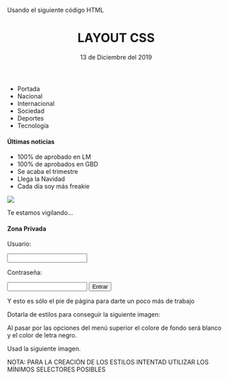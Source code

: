 Usando el siguiente código HTML

<!DOCTYPE html>
<html lang="en">
<head>
<meta charset="UTF-8">
<meta name="viewport" content="width=device-width, initial-scale=1.0">
<meta http-equiv="X-UA-Compatible" content="ie=edge">
<title>Document</title>
</head><body>
<div>
<header>
<h1>LAYOUT CSS</h1>
<p>13 de Diciembre del 2019</p>
</header>
<nav>
<ul>
<li>Portada</li>
<li>Nacional</li>
<li>Internacional</li>
<li>Sociedad</li>
<li>Deportes</li>
<li>Tecnología</li>
</ul>
</nav>
<div>
<div>
<h4>Últimas noticias</h4>
<nav>
<ul>
<li>100% de aprobado en LM</li>
<li>100% de aprobados en GBD</li>
<li>Se acaba el trimestre</li>
<li>Llega la Navidad</li>
<li>Cada día soy más freakie</li>
</ul>
</nav>
</div>
<div>
<div>
<img src="anonymous.jpg" />
<p>Te estamos vigilando...</p>
</div>
</div>
<div>
<h4>Zona Privada</h4>
<form>
<p>Usuario:</p>
<input type="text" />
<p>Contraseña:</p>
<input type="password" />
<button>Entrar</button>
</form>
</div>
</div>
<footer>
<p>Y esto es sólo el pie de página para darte un poco más de trabajo</p>
</footer>
</div>
</body></html>

Dotarla de estilos para conseguir la siguiente imagen:



Al pasar por las opciones del menú superior el colore de fondo será blanco y el color de letra negro.

Usad la siguiente imagen.



NOTA: PARA LA CREACIÓN DE LOS ESTILOS INTENTAD UTILIZAR LOS MÍNIMOS SELECTORES POSIBLES
